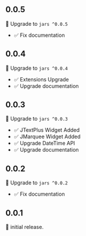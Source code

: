 ## 0.0.5

🎉 Upgrade to `jars ^0.0.5`

- ✅ Fix documentation

## 0.0.4

🎉 Upgrade to `jars ^0.0.4`

- ✅ Extensions Upgrade
- ✅ Upgrade documentation

## 0.0.3

🎉 Upgrade to `jars ^0.0.3`

- ✅ JTextPlus Widget Added
- ✅ JMarquee Widget Added
- ✅ Upgrade DateTime API
- ✅ Upgrade documentation

## 0.0.2

🎉 Upgrade to `jars ^0.0.2`

- ✅ Fix documentation

## 0.0.1

🎉 initial release.

